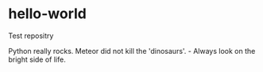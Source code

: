 # hello-world
Test repositry

Python really rocks.
Meteor did not kill the 'dinosaurs'. - Always look on the bright side of life.
